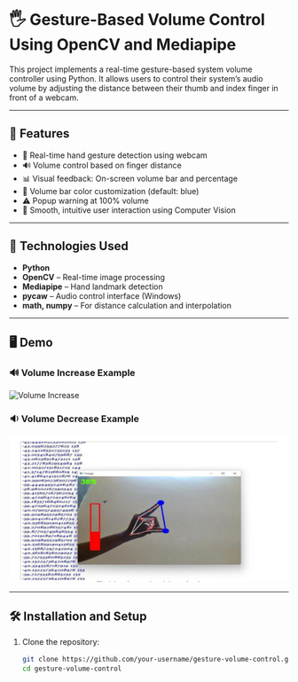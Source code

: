 # 🖐️ Gesture-Based Volume Control Using OpenCV and Mediapipe

This project implements a real-time gesture-based system volume controller using Python. It allows users to control their system’s audio volume by adjusting the distance between their thumb and index finger in front of a webcam.

---

## 📌 Features

- 🎯 Real-time hand gesture detection using webcam
- 🔊 Volume control based on finger distance
- 📊 Visual feedback: On-screen volume bar and percentage
- 🎨 Volume bar color customization (default: blue)
- ⚠️ Popup warning at 100% volume
- 🧠 Smooth, intuitive user interaction using Computer Vision

---

## 🧰 Technologies Used

- **Python**
- **OpenCV** – Real-time image processing
- **Mediapipe** – Hand landmark detection
- **pycaw** – Audio control interface (Windows)
- **math, numpy** – For distance calculation and interpolation

---

## 🖥️ Demo

### 🔊 Volume Increase Example
![Volume Increase](images/volume%20increaser.png)

### 🔉 Volume Decrease Example
![Volume Decrease](images/volume%20decrease.png)

---

## 🛠️ Installation and Setup

1. Clone the repository:
   ```bash
   git clone https://github.com/your-username/gesture-volume-control.git
   cd gesture-volume-control
